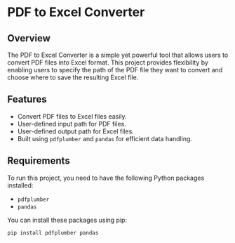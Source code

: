 # PDF to Excel Converter

## Overview

The PDF to Excel Converter is a simple yet powerful tool that allows users to convert PDF files into Excel format. This project provides flexibility by enabling users to specify the path of the PDF file they want to convert and choose where to save the resulting Excel file.

## Features

- Convert PDF files to Excel files easily.
- User-defined input path for PDF files.
- User-defined output path for Excel files.
- Built using `pdfplumber` and `pandas` for efficient data handling.

## Requirements

To run this project, you need to have the following Python packages installed:

- `pdfplumber`
- `pandas`

You can install these packages using pip:

```bash
pip install pdfplumber pandas
